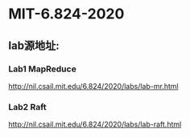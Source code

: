 # MIT-6.824-2020
## lab源地址:
### Lab1 MapReduce
http://nil.csail.mit.edu/6.824/2020/labs/lab-mr.html
### Lab2 Raft
http://nil.csail.mit.edu/6.824/2020/labs/lab-raft.html